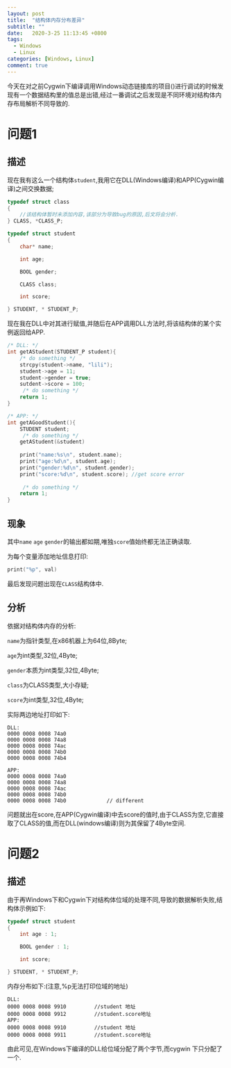 ```yaml
---
layout: post
title:  "结构体内存分布差异"
subtitle: ""
date:   2020-3-25 11:13:45 +0800
tags:
  - Windows
  - Linux
categories: [Windows, Linux]
comment: true
---
```


今天在对之前Cygwin下编译调用Windows动态链接库的项目()进行调试的时候发现有一个数据结构里的值总是出错,经过一番调试之后发现是不同环境对结构体内存布局解析不同导致的.

# 问题1

## 描述

现在我有这么一个结构体`student`,我用它在DLL(Windows编译)和APP(Cygwin编译)之间交换数据;

```c
typedef struct class
{
    //该结构体暂时未添加内容,该部分为导致bug的原因,后文将会分析.
} CLASS, *CLASS_P;

typedef struct student
{
    char* name;

    int age;

    BOOL gender;

    CLASS class;

    int score;

} STUDENT, * STUDENT_P;
```

现在我在DLL中对其进行赋值,并随后在APP调用DLL方法时,将该结构体的某个实例返回给APP.

```c
/* DLL: */
int getAStudent(STUDENT_P student){
    /* do something */
	strcpy(student->name, "lili");
	student->age = 11;
	student->gender = true;
	sutdent->score = 100;
     /* do something */
    return 1;
}

/* APP: */
int getAGoodStudent(){
    STUDENT student;
     /* do something */
    getAStudent(&student)
	
    print("name:%s\n", student.name);
    print("age:%d\n", student.age);
    print("gender:%d\n", student.gender);
    print("score:%d\n", student.score); //get score error
     
     /* do something */
    return 1;
}
```

## 现象

其中`name` `age` `gender`的输出都如期,唯独`score`值始终都无法正确读取.

为每个变量添加地址信息打印:

```c
print("%p", val)
```

最后发现问题出现在`CLASS`结构体中.

## 分析

依据对结构体内存的分析:

`name`为指针类型,在x86机器上为64位,8Byte;

`age`为int类型,32位,4Byte;

`gender`本质为int类型,32位,4Byte;

`class`为CLASS类型,大小存疑;

`score`为int类型,32位,4Byte;

实际两边地址打印如下:

```
DLL:
0000 0008 0008 74a0
0000 0008 0008 74a8
0000 0008 0008 74ac
0000 0008 0008 74b0
0000 0008 0008 74b4
```

```
APP:
0000 0008 0008 74a0
0000 0008 0008 74a8
0000 0008 0008 74ac
0000 0008 0008 74b0
0000 0008 0008 74b0				// different
```

问题就出在score,在APP(Cygwin编译)中去score的值时,由于CLASS为空,它直接取了CLASS的值,而在DLL(windows编译)则为其保留了4Byte空间.

# 问题2

## 描述

由于再Windows下和Cygwin下对结构体位域的处理不同,导致的数据解析失败,结构体示例如下:

```c
typedef struct student
{
    int age : 1;

    BOOL gender : 1;

    int score;

} STUDENT, * STUDENT_P;
```

内存分布如下:(注意,%p无法打印位域的地址)

```
DLL:
0000 0008 0008 9910			//student 地址
0000 0008 0008 9912			//student.score地址
APP:
0000 0008 0008 9910			//student 地址
0000 0008 0008 9911			//student.score地址
```

由此可见,在Windows下编译的DLL给位域分配了两个字节,而cygwin 下只分配了一个.